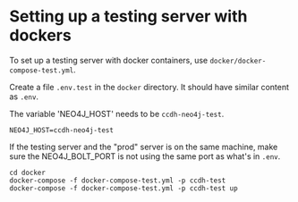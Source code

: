 # Setting up a testing server with dockers

To set up a testing server with docker containers, use `docker/docker-compose-test.yml`. 

Create a file `.env.test` in the `docker` directory. It should have similar content as `.env`. 

The variable 'NEO4J_HOST' needs to be `ccdh-neo4j-test`. 

```
NEO4J_HOST=ccdh-neo4j-test
```

If the testing server and the "prod" server is on the same machine, make sure the NEO4J_BOLT_PORT is not using the same port as what's in `.env`. 


```
cd docker
docker-compose -f docker-compose-test.yml -p ccdh-test
docker-compose -f docker-compose-test.yml -p ccdh-test up
```